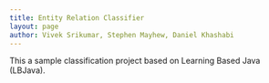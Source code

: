 ```yaml
---
title: Entity Relation Classifier
layout: page
author: Vivek Srikumar, Stephen Mayhew, Daniel Khashabi
---
```


This a sample classification project based on Learning Based Java (LBJava).


